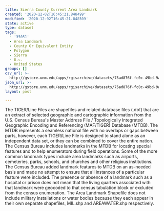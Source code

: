 ```yaml
---
title: Sierra County Current Area Landmark
created: '2020-12-02T16:45:21.848499'
modified: '2020-12-02T16:45:21.848509'
state: active
type: dataset
tags:
  - '35051'
  - Area Landmark
  - County Or Equivalent Entity
  - Polygon
  - Sierra
  - U.s.
  - United States
groups: []
csv_url: >-
  http://gstore.unm.edu/apps/rgisarchive/datasets/75ad876f-fc0c-49bd-9ac6-f761997fb1bd/tl_2010_35051_arealm.derived.csv
json_url: >-
  http://gstore.unm.edu/apps/rgisarchive/datasets/75ad876f-fc0c-49bd-9ac6-f761997fb1bd/tl_2010_35051_arealm.derived.json
layout: post

---
```

The TIGER/Line Files are shapefiles and related database files (.dbf) that are an extract of selected geographic and cartographic information from the U.S. Census Bureau's Master Address File / Topologically Integrated Geographic Encoding and Referencing (MAF/TIGER) Database (MTDB).  The MTDB represents a seamless national file with no overlaps or gaps between parts, however, each TIGER/Line File is designed to stand alone as an independent data set, or they can be combined to cover the entire nation.  The Census Bureau includes landmarks in the MTDB for locating special features and to help enumerators during field operations.  Some of the more common landmark types include area landmarks such as airports, cemeteries, parks, schools, and churches and other religious institutions.  The Census Bureau added landmark features to MTDB on an as-needed basis and made no attempt to ensure that all instances of a particular feature were included.  The presence or absence of a landmark such as a hospital or prison does not mean that the living quarters associated with that landmark were geocoded to that census tabulation block or excluded from the census enumeration.  The Area Landmark Shapefile does not include military installations or water bodies because they each appear in their own separate shapefiles, MIL.shp and AREAWATER.shp respectively.  

